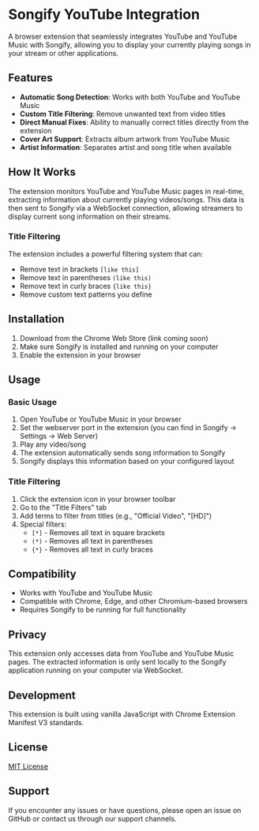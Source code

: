 # Songify YouTube Integration

A browser extension that seamlessly integrates YouTube and YouTube Music with Songify, allowing you to display your currently playing songs in your stream or other applications.

## Features

- **Automatic Song Detection**: Works with both YouTube and YouTube Music
- **Custom Title Filtering**: Remove unwanted text from video titles
- **Direct Manual Fixes**: Ability to manually correct titles directly from the extension
- **Cover Art Support**: Extracts album artwork from YouTube Music
- **Artist Information**: Separates artist and song title when available

## How It Works

The extension monitors YouTube and YouTube Music pages in real-time, extracting information about currently playing videos/songs. This data is then sent to Songify via a WebSocket connection, allowing streamers to display current song information on their streams.

### Title Filtering

The extension includes a powerful filtering system that can:

- Remove text in brackets `[like this]`
- Remove text in parentheses `(like this)`
- Remove text in curly braces `{like this}`
- Remove custom text patterns you define

## Installation

1. Download from the Chrome Web Store (link coming soon)
2. Make sure Songify is installed and running on your computer
3. Enable the extension in your browser

## Usage

### Basic Usage

1. Open YouTube or YouTube Music in your browser
2. Set the webserver port in the extension (you can find in Songify -> Settings -> Web Server)
3. Play any video/song
4. The extension automatically sends song information to Songify
5. Songify displays this information based on your configured layout

### Title Filtering

1. Click the extension icon in your browser toolbar
2. Go to the "Title Filters" tab
3. Add terms to filter from titles (e.g., "Official Video", "[HD]")
4. Special filters:
   - `[*]` - Removes all text in square brackets
   - `(*)` - Removes all text in parentheses
   - `{*}` - Removes all text in curly braces

## Compatibility

- Works with YouTube and YouTube Music
- Compatible with Chrome, Edge, and other Chromium-based browsers
- Requires Songify to be running for full functionality

## Privacy

This extension only accesses data from YouTube and YouTube Music pages. The extracted information is only sent locally to the Songify application running on your computer via WebSocket.

## Development

This extension is built using vanilla JavaScript with Chrome Extension Manifest V3 standards.

## License

[MIT License](LICENSE)

## Support

If you encounter any issues or have questions, please open an issue on GitHub or contact us through our support channels. 
